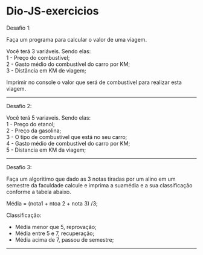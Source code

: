 # Dio-JS-exercicios

Desafio 1:

Faça um programa para calcular o valor de uma viagem.

Você terá 3 variáveis. Sendo elas:</br>
1 - Preço do combustível;</br>
2 - Gasto médio do combustível do carro por KM;</br>
3 - Distância em KM de viagem;</br>

Imprimir no console o valor que será de combustivel para realizar esta viagem.

---------------------------------------

Desafio 2:

Você terá 5 variaveis. Sendo elas:</br>
    1 - Preço do etanol;</br>
    2 - Preço da gasolina;</br>
    3 - O tipo de combustivel que está no seu carro;</br>
    4 - Gasto médio de combustivel do carro por KM;</br>
    5 - Distancia em KM da viagem;</br>

---------------------------------------

Desafio 3:

Faça um algoritimo que dado as 3 notas tiradas por um alino em um semestre da faculdade calcule e imprima a suamédia e a sua classificação conforme a tabela abaixo.</br>

Média = (nota1 + ntoa 2 + nota 3) /3;</br>

Classificação:</br>
- Média menor que 5, reprovação;</br>
- Média entre 5 e 7, recuperação;</br>
- Média acima de 7, passou de semestre;</br>

---------------------------------------
